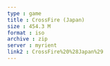 ```yaml
---
type : game
title : CrossFire (Japan)
size : 454.3 M
format : iso
archive : zip
server : myrient
link2 : CrossFire%20%28Japan%29
---
```


